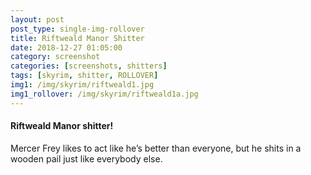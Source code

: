 ```yaml
---
layout: post
post_type: single-img-rollover
title: Riftweald Manor Shitter
date: 2018-12-27 01:05:00
category: screenshot
categories: [screenshots, shitters]
tags: [skyrim, shitter, ROLLOVER]
img1: /img/skyrim/riftweald1.jpg
img1_rollover: /img/skyrim/riftweald1a.jpg
---
```

#### Riftweald Manor shitter!

Mercer Frey likes to act like he’s better than everyone, but he shits in a wooden pail just like everybody else.
